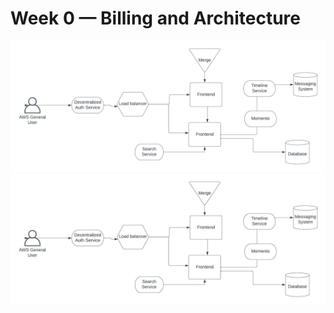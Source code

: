 # Week 0 — Billing and Architecture

![napkin-1](_docs/assets/napkin.png)
![napkin-2](_docs/assets/pic.jpeg)
